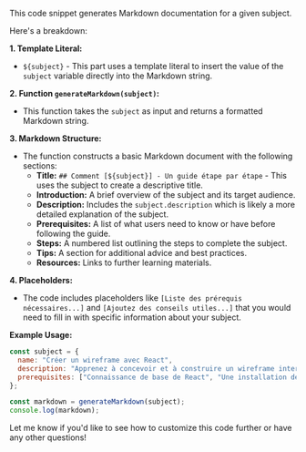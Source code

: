 This code snippet generates Markdown documentation for a given subject. 

Here's a breakdown:

**1. Template Literal:**

*  ``${subject}``  - This part uses a template literal to insert the value of the `subject` variable directly into the Markdown string.

**2. Function `generateMarkdown(subject)`:**

* This function takes the `subject` as input and returns a formatted Markdown string.

**3. Markdown Structure:**

* The function constructs a basic Markdown document with the following sections:
    * **Title:** `## Comment [${subject}] - Un guide étape par étape` -  This uses the subject to create a descriptive title.
    * **Introduction:** A brief overview of the subject and its target audience.
    * **Description:**  Includes the `subject.description` which is likely a more detailed explanation of the subject.
    * **Prerequisites:** A list of what users need to know or have before following the guide.
    * **Steps:** A numbered list outlining the steps to complete the subject.
    * **Tips:**  A section for additional advice and best practices.
    * **Resources:** Links to further learning materials.

**4. Placeholders:**

* The code includes placeholders like `[Liste des prérequis nécessaires...]` and `[Ajoutez des conseils utiles...]` that you would need to fill in with specific information about your subject.

**Example Usage:**

```javascript
const subject = {
  name: "Créer un wireframe avec React",
  description: "Apprenez à concevoir et à construire un wireframe interactif pour une page web en utilisant React et une bibliothèque de composants UI.",
  prerequisites: ["Connaissance de base de React", "Une installation de React"],
};

const markdown = generateMarkdown(subject);
console.log(markdown); 
```



Let me know if you'd like to see how to customize this code further or have any other questions!
